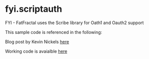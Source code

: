 fyi.scriptauth
==============

FYI - FatFractal uses the Scribe library for Oath1 and Oauth2 support

This sample code is referenced in the following:

Blog post by Kevin Nickels <a href = "http://fatfractal.com/prod/fyi-fatfractal-improves-authentication-support-with-full-oauth-1-0-and-oauth-2-0-support/">here</a>

Working code is avaialble <a href = "https://fyi.fatfractal.com/scriptauth/index.html">here</a>
